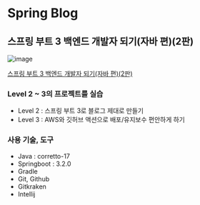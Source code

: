 # Spring Blog

## 스프링 부트 3 백엔드 개발자 되기(자바 편)(2판)

![image](https://github.com/user-attachments/assets/5ef0aff0-101b-4658-a4d4-4f2f5e908f2c)

[스프링 부트 3 백엔드 개발자 되기(자바 편)(2판)](https://goldenrabbit.co.kr/product/springboot3java2/)

### Level 2 ~ 3의 프로젝트를 실습
- Level 2 : 스프링 부트 3로 블로그 제대로 만들기
- Level 3 : AWS와 깃허브 액션으로 배포/유지보수 편안하게 하기

### 사용 기술, 도구

- Java : corretto-17
- Springboot : 3.2.0
- Gradle
- Git, Github
- Gitkraken
- Intellij
